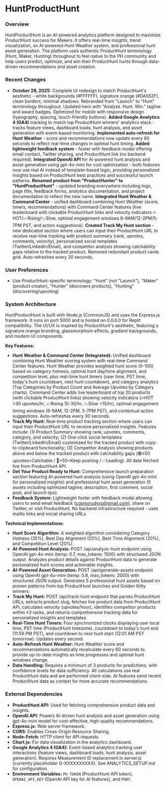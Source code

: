 # HuntProductHunt

### Overview
HuntProductHunt is an AI-powered analytics platform designed to maximize ProductHunt success for Makers. It offers real-time insights, trend visualization, an AI-powered Hunt Weather system, and professional hunt asset generation. The platform uses authentic ProductHunt terminology (Hunt, Maker, Hunting) throughout to feel native to the PH community and help users predict, optimize, and win their ProductHunt hunts through data-driven recommendations and asset creation.

### Recent Changes
*   **October 28, 2025:** Complete UI redesign to match ProductHunt's aesthetic - white backgrounds (#FFFFFF), signature orange (#DA552F), clean borders, minimal shadows. Rebranded from "Launch" to "Hunt" terminology throughout. Updated hero with "Analyze. Hunt. Win." tagline and award badges. Optimized for mobile with responsive design (typography, spacing, touch-friendly buttons). **Added Google Analytics 4 (GA4)** tracking to match top ProductHunt winners' analytics stack - tracks feature views, dashboard loads, hunt analysis, and asset generation with event-based monitoring. **Implemented auto-refresh for Hunt Weather** - score and recommendations now update every 60 seconds to reflect real-time changes in optimal hunt timing. **Added lightweight feedback system** - footer with feedback modal offering email contact, Twitter sharing, and ProductHunt link (no backend required). **Integrated OpenAI API** for AI-powered hunt analysis and asset generation using gpt-4o-mini for cost optimization - both features now use real AI instead of template-based logic, providing personalized insights based on ProductHunt best practices and successful launch patterns. **Renamed product from "ProductHunter" to "HuntProductHunt"** - updated branding everywhere including logo, page title, feedback forms, analytics documentation, and project documentation to reflect the new name. **Integrated Hunt Weather & Command Center** - unified dashboard combining Hunt Weather (score, timers, recommendations) with Command Center features (live leaderboard with clickable ProductHunt links and velocity indicators 🔥HOT/📈Rising/📉Slow, optimal engagement windows 6-9AM/12-2PM/5-7PM PST, and action suggestions). **Created Track My Hunt section** - new dedicated section where users can input their ProductHunt URL to receive real-time tracking with product summary (rank, upvotes, comments, velocity), personalized social templates (Twitter/LinkedIn/Email), and competitor analysis showing catchability gaps relative to the tracked product. Removed redundant product cards grid. Auto-refreshes every 30 seconds.

### User Preferences
*   Use ProductHunt-specific terminology: "Hunt" (not "Launch"), "Maker" (product creator), "Hunter" (discovers products), "Hunting" (discovering/upvoting)

### System Architecture
HuntProductHunt is built with Node.js (CommonJS) and uses the Express.js framework. It runs on port 5000 and is hosted on 0.0.0.0 for Replit compatibility. The UI/UX is inspired by ProductHunt's aesthetic, featuring a signature orange branding, glassmorphism effects, gradient backgrounds, and modern UI components.

**Key Features:**
*   **Hunt Weather & Command Center (Integrated):** Unified dashboard combining Hunt Weather scoring system with real-time Command Center features. Hunt Weather provides weighted hunt score (0-100) based on category hotness, optimal hunt day/time alignment, and competition level, plus real-time hunt timers (user time, PST time, today's hunt countdown, next hunt countdown), and category analytics (Top Categories by Product Count and Average Upvotes by Category charts). Command Center adds live leaderboard of top 20 products (with clickable ProductHunt links) showing velocity indicators (🔥HOT >30 upvotes/hr, 📈Rising 15-30/hr, 📉Slow <15/hr), optimal engagement timing windows (6-9AM, 12-2PM, 5-7PM PST), and contextual action suggestions. Auto-refreshes every 30 seconds.
*   **Track My Hunt:** Real-time product tracking section where users can input their ProductHunt URL to receive personalized insights. Features include: (1) Product Summary showing rank, upvotes, comments, category, and velocity; (2) One-click social templates (Twitter/LinkedIn/Email) customized for the tracked product with copy-to-clipboard functionality; (3) Competitor Analysis showing products above and below the tracked product with catchability gaps (🟢≤50 upvotes=Catchable / 🎯>50=Keep pushing / ✅Leading). All data fetched live from ProductHunt API.
*   **Get Your Product Ready to Hunt:** Comprehensive launch preparation section featuring AI-powered hunt analysis (using OpenAI gpt-4o-mini for personalized insights) and professional hunt asset generation (5 assets including optimized tagline, description, first comment, social post, and launch tips).
*   **Feedback System:** Lightweight footer with feedback modal allowing users to send email feedback (cosmorudyrp@gmail.com), share on Twitter, or visit ProductHunt. No backend infrastructure required - uses mailto links and social sharing URLs.

**Technical Implementations:**
*   **Hunt Score Algorithm:** A weighted algorithm considering Category Hotness (35%), Best Day Alignment (25%), Best Time Alignment (20%), and Competition Level (20%).
*   **AI-Powered Hunt Analysis:** POST /api/analyze-hunt endpoint using OpenAI gpt-4o-mini (temp: 0.7, max_tokens: 1500) with structured JSON output. Analyzes product details against ProductHunt data to generate personalized hunt scores and actionable insights.
*   **AI-Powered Asset Generation:** POST /api/generate-assets endpoint using OpenAI gpt-4o-mini (temp: 0.8, max_tokens: 2000) with structured JSON output. Generates 5 professional hunt assets based on proven patterns from top ProductHunt launches and Golden Kitty winners.
*   **Track My Hunt:** POST /api/track-hunt endpoint that parses ProductHunt URLs, extracts product slug, fetches live product data from ProductHunt API, calculates velocity (upvotes/hour), identifies competitor products within ±3 ranks, and returns comprehensive tracking data for personalized insights and templates.
*   **Real-Time Hunt Timers:** Four synchronized clocks displaying user local time, PST time (ProductHunt timezone), countdown to today's hunt end (11:59 PM PST), and countdown to next hunt start (12:01 AM PST tomorrow). Updates every second.
*   **Auto-Refresh Hunt Weather:** Hunt Weather score and recommendations automatically recalculate every 60 seconds to provide up-to-date insights as time progresses and optimal hunt windows change.
*   **Data Handling:** Requires a minimum of 3 products for predictions, with confidence levels for data sufficiency. All calculations use real ProductHunt data and are performed client-side. AI features send recent ProductHunt data as context for more accurate recommendations.

### External Dependencies
*   **ProductHunt API:** Used for fetching comprehensive product data and insights.
*   **OpenAI API:** Powers AI-driven hunt analysis and asset generation using gpt-4o-mini model for cost-effective, high-quality recommendations.
*   **Express.js:** Web server framework.
*   **CORS:** Enables Cross-Origin Resource Sharing.
*   **Node-Fetch:** HTTP client for API requests.
*   **Chart.js:** For data visualization in the analytics dashboard.
*   **Google Analytics 4 (GA4):** Event-based analytics tracking user interactions (feature views, dashboard loads, hunt analysis, asset generation). Requires Measurement ID replacement in server.js (currently placeholder G-XXXXXXXXXX). See ANALYTICS_SETUP.md for configuration.
*   **Environment Variables:** `PH_TOKEN` (ProductHunt API token), `OPENAI_API_KEY` (OpenAI API key for AI features), and `PORT`.
